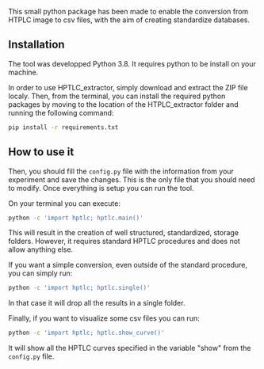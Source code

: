 This small python package has been made to enable the conversion from HTPLC image to csv files, with the aim of creating standardize databases.

## Installation

The tool was developped Python 3.8. It requires python to be install on your machine.


In order to use HPTLC_extractor, simply download and extract the ZIP file localy. Then,  from the terminal, you can install the required python packages by moving to the location of the HTPLC_extractor folder and running the following command:

```sh
pip install -r requirements.txt
```

## How to use it

Then, you should fill the `config.py` file with the information from your experiment and save the changes. This is the only file that you should need to modify. Once everything is setup you can run the tool.


On your terminal you can execute:
```sh
python -c 'import hptlc; hptlc.main()'
```

This will result in the creation of well structured, standardized, storage folders. However, it requires standard HPTLC procedures and does not allow anything else. 


If you want a simple conversion, even outside of the standard procedure, you can simply run:
```sh
python -c 'import hptlc; hptlc.single()'
```

In that case it will drop all the results in a single folder.


Finally, if you want to visualize some csv files you can run:
```sh
python -c 'import hptlc; hptlc.show_curve()'
```

It will show all the HPTLC curves specified in the variable "show" from the `config.py` file.
